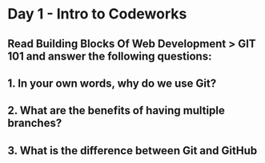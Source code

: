 # Day 1 - Intro to Codeworks

## Read Building Blocks Of Web Development > GIT 101 and answer the following questions:

## 1. In your own words, why do we use Git?

## 2. What are the benefits of having multiple branches?

## 3. What is the difference between Git and GitHub
